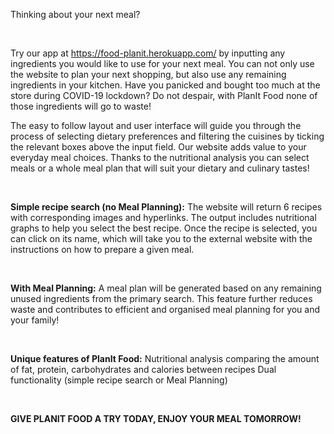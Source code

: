 Thinking about your next meal?

<br>

Try our app at https://food-planit.herokuapp.com/ by inputting any ingredients you would like to use for your next meal. You can not only use the website to plan your next shopping, but also use any remaining ingredients in your kitchen. Have you panicked and bought too much at the store during COVID-19 lockdown? Do not despair, with PlanIt Food none of those ingredients will go to waste! 

The easy to follow layout and user interface will guide you through the process of selecting dietary preferences and filtering the cuisines by ticking the relevant boxes above the input field. Our website adds value to your everyday meal choices. Thanks to the nutritional analysis you can select meals or a whole meal plan that will suit your dietary and culinary tastes!

<br>

<b>Simple recipe search (no Meal Planning):</b>
The website will return 6 recipes with corresponding images and hyperlinks. The output includes nutritional graphs to help you select the best recipe. Once the recipe is selected, you can click on its name, which will take you to the external website with the instructions on how to prepare a given meal.

<br>

<b>With Meal Planning:</b>
A meal plan will be generated based on any remaining unused ingredients from the primary search. This feature further reduces waste and contributes to efficient and organised meal planning for you and your family!

<br>

<b>Unique features of PlanIt Food:</b>
Nutritional analysis comparing the amount of fat, protein, carbohydrates and calories between recipes
Dual functionality (simple recipe search or Meal Planning)

<br>

<b>GIVE PLANIT FOOD A TRY TODAY,
ENJOY YOUR MEAL TOMORROW!</b>
